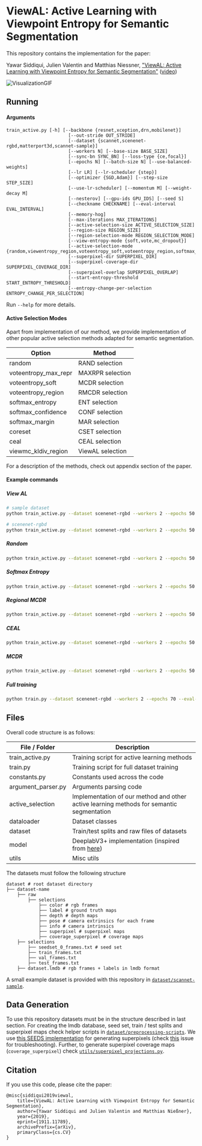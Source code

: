 # ViewAL: Active Learning with Viewpoint Entropy for Semantic Segmentation

This repository contains the implementation for the paper:

Yawar Siddiqui, Julien Valentin and Matthias Niessner, ["ViewAL: Active Learning with Viewpoint Entropy for Semantic Segmentation"](https://arxiv.org/abs/1911.11789) ([video](https://youtu.be/tAGdx2j-X_g))

![VisualizationGIF](https://user-images.githubusercontent.com/932110/69557468-f190ae00-0fa6-11ea-9321-309ba55da63d.gif)

## Running

#### Arguments

```
train_active.py [-h] [--backbone {resnet,xception,drn,mobilenet}]
                       [--out-stride OUT_STRIDE]
                       [--dataset {scannet,scenenet-rgbd,matterport3d,scannet-sample}]
                       [--workers N] [--base-size BASE_SIZE]
                       [--sync-bn SYNC_BN] [--loss-type {ce,focal}]
                       [--epochs N] [--batch-size N] [--use-balanced-weights]
                       [--lr LR] [--lr-scheduler {step}]
                       [--optimizer {SGD,Adam}] [--step-size STEP_SIZE]
                       [--use-lr-scheduler] [--momentum M] [--weight-decay M]
                       [--nesterov] [--gpu-ids GPU_IDS] [--seed S]
                       [--checkname CHECKNAME] [--eval-interval EVAL_INTERVAL]
                       [--memory-hog]
                       [--max-iterations MAX_ITERATIONS]
                       [--active-selection-size ACTIVE_SELECTION_SIZE]
                       [--region-size REGION_SIZE]
                       [--region-selection-mode REGION_SELECTION_MODE]
                       [--view-entropy-mode {soft,vote,mc_dropout}]
                       [--active-selection-mode {random,viewentropy_region,voteentropy_soft,voteentropy_region,softmax_entropy,softmax_confidence,softmax_margin,coreset,voteentropy_max_repr,viewmc_kldiv_region,ceal}]
                       [--superpixel-dir SUPERPIXEL_DIR]
                       [--superpixel-coverage-dir SUPERPIXEL_COVERAGE_DIR]
                       [--superpixel-overlap SUPERPIXEL_OVERLAP]
                       [--start-entropy-threshold START_ENTROPY_THRESHOLD]
                       [--entropy-change-per-selection ENTROPY_CHANGE_PER_SELECTION]
```

Run `--help` for more details.

#### Active Selection Modes

Apart from implementation of our method, we provide implementation of other popular active selection methods adapted for semantic segmentation.

| Option        | Method  |
| --------------- | ------------ |
|random| RAND selection |
|voteentropy_max_repr| MAXRPR selection|
|voteentropy_soft| MCDR selection|
|voteentropy_region| RMCDR selection|
|softmax_entropy| ENT selection|
|softmax_confidence| CONF selection |
|softmax_margin| MAR selection |
|coreset| CSET selection |
|ceal| CEAL selection |
|viewmc_kldiv_region| ViewAL selection|

For a description of the methods, check out appendix section of the paper.

#### Example commands


##### View AL
```sh
# sample dataset
python train_active.py --dataset scenenet-rgbd --workers 2 --epochs 50 --eval-interval 5 --batch-size=6 --lr 0.0004 --use-lr-scheduler --lr-scheduler step --step-size 35 --checkname regional_viewmckldiv_spx_1_7x2_lr-0.0004_bs-6_ep-60_wb-0_lrs-1_240x320 --base-size 240,320 --max-iterations 7 --active-selection-size 2 --active-selection-mode viewmc_kldiv_region --region-selection-mode superpixel

# scenenet-rgbd
python train_active.py --dataset scenenet-rgbd --workers 2 --epochs 50 --eval-interval 5 --batch-size=6 --lr 0.0004 --use-lr-scheduler --lr-scheduler step --step-size 35 --checkname regional_viewmckldiv_spx_1_7x1500_lr-0.0004_bs-6_ep-60_wb-0_lrs-1_240x320 --base-size 240,320 --max-iterations 7 --active-selection-size 1500 --active-selection-mode viewmc_kldiv_region --region-selection-mode superpixel
```

##### Random
```sh
python train_active.py --dataset scenenet-rgbd --workers 2 --epochs 50 --eval-interval 5 --batch-size=6 --lr 0.0004 --use-lr-scheduler --lr-scheduler step --step-size 35 --checkname random_0_7x1500_lr-0.0004_bs-6_ep-60_wb-0_lrs-0_240x320 --base-size 240,320 --max-iterations 7 --active-selection-size 1500 --active-selection-mode random
```

##### Softmax Entropy
```sh
python train_active.py --dataset scenenet-rgbd --workers 2 --epochs 50 --eval-interval 5 --batch-size=6 --lr 0.0004 --use-lr-scheduler --lr-scheduler step --step-size 35 --checkname softmax_entropy_0_7x1500_lr-0.0004_bs-6_ep-50_wb-0_lrs-1_240x320 --base-size 240,320 --max-iterations 7 --active-selection-size 1500 --active-selection-mode softmax_entropy
```

##### Regional MCDR
```sh
python train_active.py --dataset scenenet-rgbd --workers 2 --epochs 50 --eval-interval 5 --batch-size=6 --lr 0.0004 --use-lr-scheduler --lr-scheduler step --step-size 35 --checkname regional_voteentropy_window_0_7x1500_lr-0.0004_bs-6_ep-60_wb-0_lrs-1_240x320 --base-size 240,320 --max-iterations 7 --active-selection-size 1500 --active-selection-mode voteentropy_region --region-selection-mode window
```

##### CEAL 
```sh
python train_active.py --dataset scenenet-rgbd --workers 2 --epochs 50 --eval-interval 5 --batch-size=6 --lr 0.0004 --use-lr-scheduler --lr-scheduler step --step-size 35 --checkname ceal-0.00275_7x1500_lr-0.0005_bs-6_ep-50_wb-0_lrs-1_240x320 --max-iterations 7 --active-selection-size 1500 --base-size 240,320 --active-selection-mode ceal --start-entropy-threshold 0.0275 --entropy-change-per-selection 0.001815
```

##### MCDR
```sh
python train_active.py --dataset scenenet-rgbd --workers 2 --epochs 50 --eval-interval 5 --batch-size=6 --lr 0.0004 --use-lr-scheduler --lr-scheduler step --step-size 35 --checkname mcdropoutentropy_0_7x1500_lr-0.0004_bs-6_ep-50_wb-0_lrs-1_240x320 --base-size 240,320 --max-iterations 7 --active-selection-size 1500 --active-selection-mode voteentropy_soft
```

##### Full training 
```sh
python train.py --dataset scenenet-rgbd --workers 2 --epochs 70 --eval-interval 5 --batch-size=6 --lr 0.0004 --use-lr-scheduler --lr-scheduler step --step-size 40 --checkname full-run_0_lr-0.0004_bs-6_ep-60_wb-0_lrs-0_240x320 --base-size 240,320
```

## Files

Overall code structure is as follows: 

| File / Folder | Description |
| ------------- |-------------| 
| train_active.py | Training script for active learning methods | 
| train.py | Training script for full dataset training | 
| constants.py | Constants used across the code |
| argument_parser.py | Arguments parsing code |
| active_selection | Implementation of our method and other active learning methods for semantic segmentation |
| dataloader | Dataset classes |
| dataset | Train/test splits and raw files of datasets |
| model | DeeplabV3+ implementation (inspired from [here](https://github.com/jfzhang95/pytorch-deeplab-xception))|
| utils| Misc utils |

The datasets must follow the following structure

```
dataset # root dataset directory
├── dataset-name
    ├── raw
        ├── selections
            ├── color # rgb frames
            ├── label # ground truth maps
            ├── depth # depth maps
            ├── pose # camera extrinsics for each frame
            ├── info # camera intrinsics
            ├── superpixel # superpixel maps
            ├── coverage_superpixel # coverage maps
    ├── selections
        ├── seedset_0_frames.txt # seed set
        ├── train_frames.txt 
        ├── val_frames.txt
        ├── test_frames.txt
    ├── dataset.lmdb # rgb frames + labels in lmdb format
```

A small example dataset is provided with this repository in [`dataset/scannet-sample`](https://github.com/nihalsid/ViewAL/tree/master/dataset/scannet-sample).

## Data Generation

To use this repository datasets must be in the structure described in last section. For creating the lmdb database, seed set, train / test splits and superpixel maps check helper scripts in [`dataset/preprocessing-scripts`](https://github.com/nihalsid/ViewAL/tree/master/dataset/preprocessing-scripts). We use [this SEEDS implementation](https://github.com/davidstutz/seeds-revised) for generating superpixels (check [this](https://github.com/nihalsid/ViewAL/issues/4) issue for troubleshooting). Further, to generate superpixel coverage maps (`coverage_superpixel`) check [`utils/superpixel_projections.py`](https://github.com/nihalsid/ViewAL/blob/master/utils/superpixel_projections.py). 

## Citation

If you use this code, please cite the paper:

```
@misc{siddiqui2019viewal,
    title={ViewAL: Active Learning with Viewpoint Entropy for Semantic Segmentation},
    author={Yawar Siddiqui and Julien Valentin and Matthias Nießner},
    year={2019},
    eprint={1911.11789},
    archivePrefix={arXiv},
    primaryClass={cs.CV}
}
```
